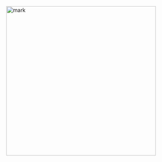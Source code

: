 <img width="400" alt="mark" src="https://user-images.githubusercontent.com/96596529/193636843-0714dbe6-66cc-4000-9c2b-ddc4790af71a.png">
